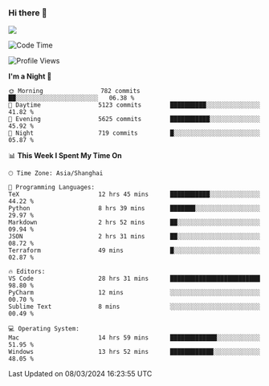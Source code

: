 ### Hi there 👋

<!--
**JJAYCHEN1e/jjaychen1e** is a ✨ _special_ ✨ repository because its `README.md` (this file) appears on your GitHub profile.

Here are some ideas to get you started:

- 🔭 I’m currently working on ...
- 🌱 I’m currently learning ...
- 👯 I’m looking to collaborate on ...
- 🤔 I’m looking for help with ...
- 💬 Ask me about ...
- 📫 How to reach me: ...
- 😄 Pronouns: ...
- ⚡ Fun fact: ...
-->

[![](https://github-readme-stats.vercel.app/api?username=jjaychen1e&show_icons=true)](https://github.com/jjaychen1e/github-readme-stats?count_private=true)

<!--START_SECTION:waka-->
![Code Time](http://img.shields.io/badge/Code%20Time-1%2C060%20hrs%2049%20mins-blue)

![Profile Views](http://img.shields.io/badge/Profile%20Views-0-blue)

**I'm a Night 🦉** 

```text
🌞 Morning                782 commits         ██░░░░░░░░░░░░░░░░░░░░░░░   06.38 % 
🌆 Daytime                5123 commits        ██████████░░░░░░░░░░░░░░░   41.82 % 
🌃 Evening                5625 commits        ███████████░░░░░░░░░░░░░░   45.92 % 
🌙 Night                  719 commits         █░░░░░░░░░░░░░░░░░░░░░░░░   05.87 % 
```


📊 **This Week I Spent My Time On** 

```text
🕑︎ Time Zone: Asia/Shanghai

💬 Programming Languages: 
TeX                      12 hrs 45 mins      ███████████░░░░░░░░░░░░░░   44.22 % 
Python                   8 hrs 39 mins       ███████░░░░░░░░░░░░░░░░░░   29.97 % 
Markdown                 2 hrs 52 mins       ██░░░░░░░░░░░░░░░░░░░░░░░   09.94 % 
JSON                     2 hrs 31 mins       ██░░░░░░░░░░░░░░░░░░░░░░░   08.72 % 
Terraform                49 mins             █░░░░░░░░░░░░░░░░░░░░░░░░   02.87 % 

🔥 Editors: 
VS Code                  28 hrs 31 mins      █████████████████████████   98.80 % 
PyCharm                  12 mins             ░░░░░░░░░░░░░░░░░░░░░░░░░   00.70 % 
Sublime Text             8 mins              ░░░░░░░░░░░░░░░░░░░░░░░░░   00.49 % 

💻 Operating System: 
Mac                      14 hrs 59 mins      █████████████░░░░░░░░░░░░   51.95 % 
Windows                  13 hrs 52 mins      ████████████░░░░░░░░░░░░░   48.05 % 
```


 Last Updated on 08/03/2024 16:23:55 UTC
<!--END_SECTION:waka-->
